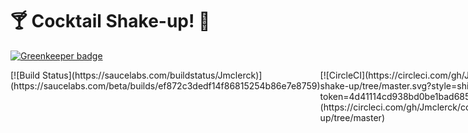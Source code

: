 # 🍸 Cocktail Shake-up! 🍹

[![Greenkeeper badge](https://badges.greenkeeper.io/Jmclerck/cocktail-shake-up.svg)](https://greenkeeper.io/)

<div style="display: flex; width: 50%">
  <div style="flex: 1">
    [![Build Status](https://saucelabs.com/buildstatus/Jmclerck)](https://saucelabs.com/beta/builds/ef872c3dedf14f86815254b86e7e8759)
  </div>
  <div style="flex: 1">
    [![CircleCI](https://circleci.com/gh/Jmclerck/cocktail-shake-up/tree/master.svg?style=shield&circle-token=4d41114cd938bd0be1bad6853bd717f73c42765c)](https://circleci.com/gh/Jmclerck/cocktail-shake-up/tree/master)
  </div>
</div>
